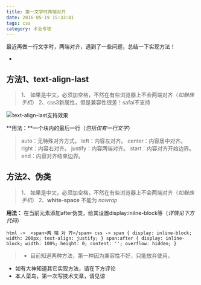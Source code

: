 ```yaml
---
title: 第一文字时两端对齐
date: 2016-05-19 15:33:01
tags: css
category: 术业专攻
---
```

最近再做一行文字时，两端对齐，遇到了一些问题，总结一下实现方法！

+ <!-- more -->

## 方法1、text-align-last
>1、 如果是中文，必须加空格，不然在有些浏览器上不会两端对齐（*如魅族手机*）
> 2、css3新属性，但是兼容性很差！safai不支持

![text-align-last支持效果](http://upload-images.jianshu.io/upload_images/2097799-ccf604a3d41cc0e4.png?imageMogr2/auto-orient/strip%7CimageView2/2/w/1240)

**用法：**一个块内的最后一行（*包括仅有一行文字*）
>auto：无特殊对齐方式。
>left：内容左对齐。
>center：内容居中对齐。
>right：内容右对齐。
>justify：内容两端对齐。
>start：内容对齐开始边界。
>end：内容对齐结束边界。

## 方法2、伪类
> 1、 如果是中文，必须加空格，不然在有些浏览器上不会两端对齐（*如魅族手机*）
> 2、**white-space** 不能为 *nowrap*

**用法：** 在当前元素添加after伪类，给其设置display:inilne-block等（*详情见下方代码*）

`html -> 
  <span>两 端 对 齐</span>
css ->
 span {
    display: inline-block;
    width: 200px;
    text-align: justify;
  }
   span:after {
    display: inline-block;
    width: 100%;
    height: 0;
    content: '';
    overflow: hidden;
  }
`

>- 目前知道两种方法，第一种因为兼容性不好，只能放弃使用。
- 如有大神知道其它实现方法，请在下方评论
- 本人菜鸟，第一次写技术文章，请见谅